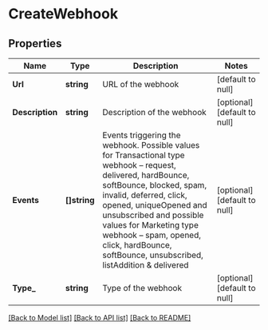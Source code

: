 # CreateWebhook

## Properties
Name | Type | Description | Notes
------------ | ------------- | ------------- | -------------
**Url** | **string** | URL of the webhook | [default to null]
**Description** | **string** | Description of the webhook | [optional] [default to null]
**Events** | **[]string** | Events triggering the webhook. Possible values for Transactional type webhook – request, delivered, hardBounce, softBounce, blocked, spam, invalid, deferred, click, opened, uniqueOpened and unsubscribed and possible values for Marketing type webhook – spam, opened, click, hardBounce, softBounce, unsubscribed, listAddition &amp; delivered | [optional] [default to null]
**Type_** | **string** | Type of the webhook | [optional] [default to null]

[[Back to Model list]](../README.md#documentation-for-models) [[Back to API list]](../README.md#documentation-for-api-endpoints) [[Back to README]](../README.md)


